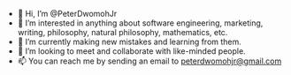 - 👋 Hi, I’m @PeterDwomohJr
- 👀 I’m interested in anything about software engineering, marketing, writing, philosophy, natural philosophy, mathematics, etc.
- 🌱 I’m currently making new mistakes and learning from them.
- 💞️ I’m looking to meet and collaborate with like-minded people.
- 📫 You can reach me by sending an email to peterdwomohjr@gmail.com

